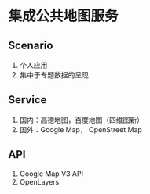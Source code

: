 # 集成公共地图服务

## Scenario
1. 个人应用
2. 集中于专题数据的呈现

## Service
1. 国内：高德地图，百度地图（四维图新）
2. 国外：Google Map， OpenStreet Map

## API
1. Google Map V3 API
2. OpenLayers

